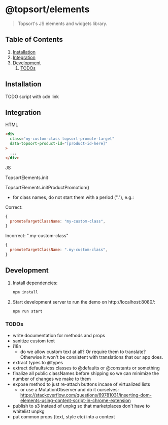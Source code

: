 # @topsort/elements

> Topsort's JS elements and widgets library.

## Table of Contents

1. [Installation](#installation)
1. [Integration](#integration)
1. [Development](#development)
   1. [TODOs](#todos)

## Installation

TODO script with cdn link

## Integration

HTML

```html
<div
  class="my-custom-class topsort-promote-target"
  data-topsort-product-id="[product-id-here]"
>
  ...
</div>
```

JS

TopsortElements.init

TopsortElements.initProductPromotion()

- for class names, do not start them with a period ("."), e.g.:

Correct:

```js
{
  promoteTargetClassName: "my-custom-class",
}
```

Incorrect: ".my-custom-class"

```js
{
  promoteTargetClassName: ".my-custom-class",
}
```

## Development

1. Install dependencies:

   ```zsh
   npm install
   ```

1. Start development server to run the demo on http://localhost:8080/:

   ```zsh
   npm run start
   ```

### TODOs

- write documentation for methods and props
- sanitize custom text
- i18n
  - do we allow custom text at all? Or require them to translate? Otherwise it won't be consistent with translations that our app does.
- extract types to @types
- extract defaults/css classes to @defaults or @constants or something
- finalize all public classNames before shipping so we can minimize the number of changes we make to them
- expose method to just re-attach buttons incase of virtualized lists
  - or use a MutationObserver and do it ourselves:
    https://stackoverflow.com/questions/69781031/inserting-dom-elements-using-content-script-in-chrome-extension
- publish to s3 instead of unpkg so that marketplaces don't have to whitelist unpkg
- put common props (text, style etc) into a context
